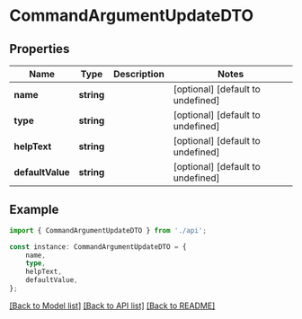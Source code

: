 # CommandArgumentUpdateDTO


## Properties

Name | Type | Description | Notes
------------ | ------------- | ------------- | -------------
**name** | **string** |  | [optional] [default to undefined]
**type** | **string** |  | [optional] [default to undefined]
**helpText** | **string** |  | [optional] [default to undefined]
**defaultValue** | **string** |  | [optional] [default to undefined]

## Example

```typescript
import { CommandArgumentUpdateDTO } from './api';

const instance: CommandArgumentUpdateDTO = {
    name,
    type,
    helpText,
    defaultValue,
};
```

[[Back to Model list]](../README.md#documentation-for-models) [[Back to API list]](../README.md#documentation-for-api-endpoints) [[Back to README]](../README.md)
